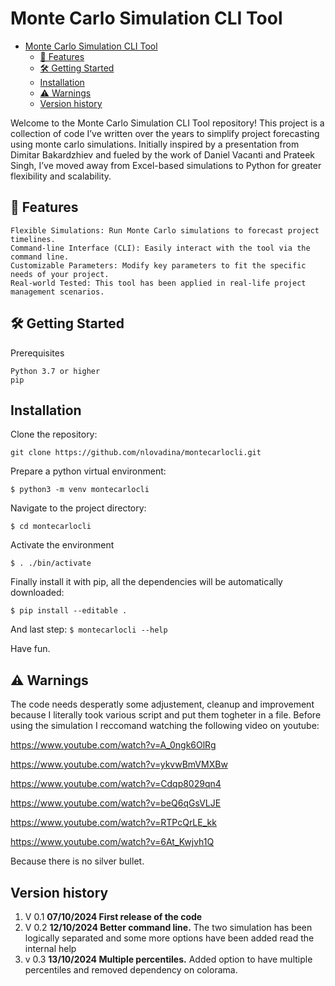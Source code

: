 # Monte Carlo Simulation CLI Tool

- [Monte Carlo Simulation CLI Tool](#monte-carlo-simulation-cli-tool)
  - [🚀 Features](#-features)
  - [🛠️ Getting Started](#️-getting-started)
  - [Installation](#installation)
  - [⚠️ Warnings](#️-warnings)
  - [Version history](#version-history)

Welcome to the Monte Carlo Simulation CLI Tool repository! This project is a collection of code I’ve written over the years to simplify project forecasting using monte carlo simulations. Initially inspired by a presentation from Dimitar Bakardzhiev and fueled by the work of Daniel Vacanti and Prateek Singh, I’ve moved away from Excel-based simulations to Python for greater flexibility and scalability.
## 🚀 Features

    Flexible Simulations: Run Monte Carlo simulations to forecast project timelines.
    Command-line Interface (CLI): Easily interact with the tool via the command line.
    Customizable Parameters: Modify key parameters to fit the specific needs of your project.
    Real-world Tested: This tool has been applied in real-life project management scenarios.


## 🛠️ Getting Started
Prerequisites

    Python 3.7 or higher
    pip

## Installation

Clone the repository:

`git clone https://github.com/nlovadina/montecarlocli.git`

Prepare a python virtual environment:

`$ python3 -m venv montecarlocli`

Navigate to the project directory:

`$ cd montecarlocli`

Activate the environment

`$ . ./bin/activate`

Finally install it with pip, all the dependencies will be automatically downloaded:

`$ pip install --editable .`

And last step: 
`$ montecarlocli --help`

Have fun.

## ⚠️ Warnings 

The code needs desperatly some adjustement, cleanup and improvement because I literally took various script and put them togheter in a file.
Before using the simulation I reccomand watching the following video on youtube:

https://www.youtube.com/watch?v=A_0ngk6OlRg

https://www.youtube.com/watch?v=ykvwBmVMXBw

https://www.youtube.com/watch?v=Cdqp8029qn4

https://www.youtube.com/watch?v=beQ6qGsVLJE

https://www.youtube.com/watch?v=RTPcQrLE_kk

https://www.youtube.com/watch?v=6At_Kwjvh1Q

Because there is no silver bullet.

## Version history

1. V 0.1 **07/10/2024 First release of the code**
2. V 0.2 **12/10/2024 Better command line.** The two simulation has been logically separated and some more options have been added read the internal help
3. v 0.3 **13/10/2024 Multiple percentiles.** Added option to have multiple percentiles and removed dependency on colorama.